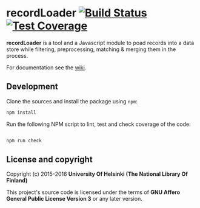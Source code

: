 # recordLoader [![Build Status](https://travis-ci.org/NatLibFi/record-loader.svg)](https://travis-ci.org/NatLibFi/record-loader) [![Test Coverage](https://codeclimate.com/github/NatLibFi/record-loader/badges/coverage.svg)](https://codeclimate.com/github/NatLibFi/record-loader/coverage)

**recordLoader** is a tool and a Javascript module to poad records into a data store while filtering, preprocessing, matching & merging them in the process.

For documentation see the [wiki](https://github.com/NatLibFi/record-loader/wiki).

## Development 

Clone the sources and install the package using `npm`:

```sh
npm install
```

Run the following NPM script to lint, test and check coverage of the code:

```javascript

npm run check

```

## License and copyright

Copyright (c) 2015-2016 **University Of Helsinki (The National Library Of Finland)**

This project's source code is licensed under the terms of **GNU Affero General Public License Version 3** or any later version.
